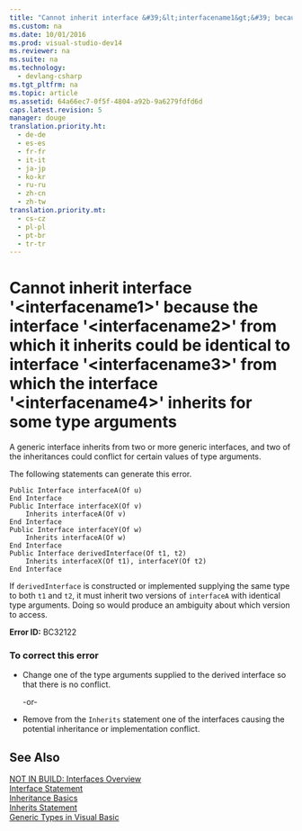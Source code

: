 ```yaml
---
title: "Cannot inherit interface &#39;&lt;interfacename1&gt;&#39; because the interface &#39;&lt;interfacename2&gt;&#39; from which it inherits could be identical to interface &#39;&lt;interfacename3&gt;&#39; from which the interface &#39;&lt;interfacename4&gt;&#39; inherits for some type arguments"
ms.custom: na
ms.date: 10/01/2016
ms.prod: visual-studio-dev14
ms.reviewer: na
ms.suite: na
ms.technology: 
  - devlang-csharp
ms.tgt_pltfrm: na
ms.topic: article
ms.assetid: 64a66ec7-0f5f-4804-a92b-9a6279fdfd6d
caps.latest.revision: 5
manager: douge
translation.priority.ht: 
  - de-de
  - es-es
  - fr-fr
  - it-it
  - ja-jp
  - ko-kr
  - ru-ru
  - zh-cn
  - zh-tw
translation.priority.mt: 
  - cs-cz
  - pl-pl
  - pt-br
  - tr-tr
---
```

# Cannot inherit interface &#39;&lt;interfacename1&gt;&#39; because the interface &#39;&lt;interfacename2&gt;&#39; from which it inherits could be identical to interface &#39;&lt;interfacename3&gt;&#39; from which the interface &#39;&lt;interfacename4&gt;&#39; inherits for some type arguments
A generic interface inherits from two or more generic interfaces, and two of the inheritances could conflict for certain values of type arguments.  
  
 The following statements can generate this error.  
  
```  
Public Interface interfaceA(Of u)  
End Interface  
Public Interface interfaceX(Of v)  
    Inherits interfaceA(Of v)  
End Interface  
Public Interface interfaceY(Of w)  
    Inherits interfaceA(Of w)  
End Interface  
Public Interface derivedInterface(Of t1, t2)  
    Inherits interfaceX(Of t1), interfaceY(Of t2)  
End Interface  
```  
  
 If `derivedInterface` is constructed or implemented supplying the same type to both `t1` and `t2`, it must inherit two versions of `interfaceA` with identical type arguments. Doing so would produce an ambiguity about which version to access.  
  
 **Error ID:** BC32122  
  
### To correct this error  
  
-   Change one of the type arguments supplied to the derived interface so that there is no conflict.  
  
     -or-  
  
-   Remove from the `Inherits` statement one of the interfaces causing the potential inheritance or implementation conflict.  
  
## See Also  
 [NOT IN BUILD: Interfaces Overview](assetId:///f96bb470-c1b8-4c73-89bc-6f536b798da1)   
 [Interface Statement](../Topic/Interface%20Statement%20\(Visual%20Basic\).md)   
 [Inheritance Basics](../Topic/Inheritance%20Basics%20\(Visual%20Basic\).md)   
 [Inherits Statement](../Topic/Inherits%20Statement.md)   
 [Generic Types in Visual Basic](../Topic/Generic%20Types%20in%20Visual%20Basic%20\(Visual%20Basic\).md)